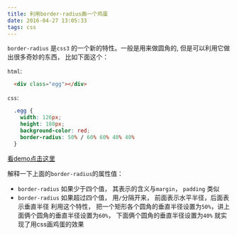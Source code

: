 ```yaml
---
title: 利用border-radius画一个鸡蛋
date: 2016-04-27 13:05:33
tags: css
---
```


`border-radius` 是`css3` 的一个新的特性。一般是用来做圆角的, 但是可以利用它做出很多奇妙的东西， 比如下面这个：

`html`:
``` html
  <div class="egg"></div>
```

`css`:
```css
  .egg {
    width: 126px;
    height: 180px;
    background-color: red;
    border-radius: 50% / 60% 60% 40% 40%
  }
```
[看demo点击这里](https://jackpanyj.github.io/blog_demo/border-radius/index.html)

解释一下上面的`border-radius`的属性值：

  + `border-radius` 如果少于四个值， 其表示的含义与`margin`， `padding` 类似
  + `border-radius` 如果超过四个值， 用`/`分隔开来， 前面表示水平半径，后面表示垂直半径
利用这个特性， 把一个矩形各个圆角的垂直半径设置为`50%`，讲上面俩个圆角的垂直半径设置为`60%`， 下面俩个圆角的垂直半径设置为`40%` 就实现了用css画鸡蛋的效果
